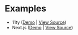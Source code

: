 # Examples

- 11ty ([Demo](https://with-11ty.plaiceholder.co) | [View Source](/examples/11ty))
- Next.js ([Demo](https://with-next.plaiceholder.co) | [View Source](/examples/next))
